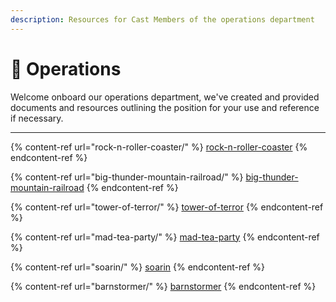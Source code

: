 ```yaml
---
description: Resources for Cast Members of the operations department
---
```


# 📑 Operations

Welcome onboard our operations department, we've created and provided documents and resources outlining the position for your use and reference if necessary.

***

{% content-ref url="rock-n-roller-coaster/" %}
[rock-n-roller-coaster](rock-n-roller-coaster/)
{% endcontent-ref %}

{% content-ref url="big-thunder-mountain-railroad/" %}
[big-thunder-mountain-railroad](big-thunder-mountain-railroad/)
{% endcontent-ref %}

{% content-ref url="tower-of-terror/" %}
[tower-of-terror](tower-of-terror/)
{% endcontent-ref %}

{% content-ref url="mad-tea-party/" %}
[mad-tea-party](mad-tea-party/)
{% endcontent-ref %}

{% content-ref url="soarin/" %}
[soarin](soarin/)
{% endcontent-ref %}

{% content-ref url="barnstormer/" %}
[barnstormer](barnstormer/)
{% endcontent-ref %}

